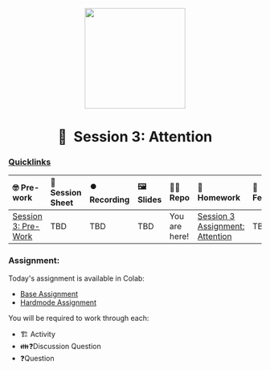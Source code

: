<p align = "center" draggable=”false” ><img src="https://github.com/AI-Maker-Space/LLM-Dev-101/assets/37101144/d1343317-fa2f-41e1-8af1-1dbb18399719" 
     width="200px"
     height="auto"/>
</p>

<h1 align="center" id="heading">🧐  Session 3: Attention</h1>

### [Quicklinks](https://github.com/AI-Maker-Space/LLM-Engineering-Foundations-to-SLMs/tree/main/00_AIM_Quicklinks)

| 🤓 Pre-work | 📰 Session Sheet | ⏺️ Recording     | 🖼️ Slides        | 👨‍💻 Repo         | 📝 Homework      | 📁 Feedback       |
|:-----------------|:-----------------|:-----------------|:-----------------|:-----------------|:-----------------|:-----------------|
| [Session 3: Pre-Work](https://www.notion.so/Session-3-Attention-143cd547af3d80dba510e2c5f1577368?pvs=4#2dc3b43f036d48088a3984ce94e8e0ad) | TBD | TBD | TBD | You are here! | [Session 3 Assignment: Attention](https://forms.gle/7cgCErqaNEZWiN7JA) | TBD |

### Assignment:

Today's assignment is available in Colab:

- [Base Assignment](https://colab.research.google.com/drive/15N58WHScLs2XSe8fUGhh3cwG8qZs5ZfL?usp=sharing)
- [Hardmode Assignment](https://colab.research.google.com/drive/1IGt121B-t8GFUHgwV8w5G_1QRt5CepNY?usp=sharing)

You will be required to work through each: 

- 🏗️ Activity
- 👪❓Discussion Question
- ❓Question
